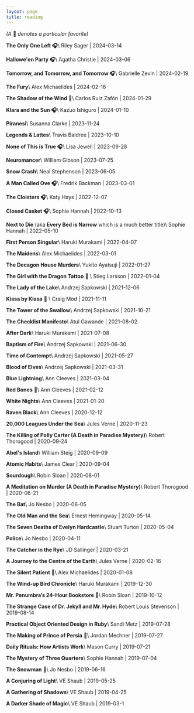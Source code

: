 ```yaml
---
layout: page
title: reading
---
```


<span class="grey-text interjection-text">
  <em>(A </em>
  🐻
  <em>denotes a particular favorite)</em>
</span>

**The Only One Left 🎧**\\
<span class="grey-text">Riley Sager \| 2024-03-14</span>

**Hallowe'en Party 🎧**\\
<span class="grey-text">Agatha Christie \| 2024-03-06</span>

**Tomorrow, and Tomorrow, and Tomorrow 🎧**\\
<span class="grey-text">Gabrielle Zevin \| 2024-02-19</span>

**The Fury**\\
<span class="grey-text">Alex Michaelides \| 2024-02-16</span>

**The Shadow of the Wind** 🐻\\
<span class="grey-text">Carlos Ruiz Zafón \| 2024-01-29</span>

**Klara and the Sun 🎧**\\
<span class="grey-text">Kazuo Ishiguro \| 2024-01-10</span>

**Piranesi**\\
<span class="grey-text">Susanna Clarke \| 2023-11-24</span>

**Legends & Lattes**\\
<span class="grey-text">Travis Baldree \| 2023-10-10</span>

**None of This is True 🎧**\\
<span class="grey-text">Lisa Jewell \| 2023-09-28</span>

**Neuromancer**\\
<span class="grey-text">William Gibson \| 2023-07-25</span>

**Snow Crash**\\
<span class="grey-text">Neal Stephenson \| 2023-06-05</span>

**A Man Called Ove 🎧**\\
<span class="grey-text">Fredrik Backman \| 2023-03-01</span>

**The Cloisters 🎧**\\
<span class="grey-text">Katy Hays \| 2022-12-07</span>

**Closed Casket 🎧**\\
<span class="grey-text">Sophie Hannah \| 2022-10-13</span>

**Next to Die** (aka **Every Bed is Narrow** which is a much better title)\\
<span class="grey-text">Sophie Hannah \| 2022-05-10</span>

**First Person Singular**\\
<span class="grey-text">Haruki Murakami \| 2022-04-07</span>

**The Maidens**\\
<span class="grey-text">Alex Michaelides \| 2022-03-01</span>

**The Decagon House Murders**\\
<span class="grey-text">Yukito Ayatsuji \| 2022-01-27</span>

**The Girl with the Dragon Tattoo** 🐻 \\
<span class="grey-text">Stieg Larsson \| 2022-01-04</span>

**The Lady of the Lake**\\
<span class="grey-text">Andrzej Sapkowski \| 2021-12-06</span>

**Kissa by Kissa** 🐻 \\
<span class="grey-text"> Craig Mod \| 2021-11-11</span>

**The Tower of the Swallow**\\
<span class="grey-text">Andrzej Sapkowski \| 2021-10-21</span>

**The Checklist Manifesto**\\
<span class="grey-text">Atul Gawande \| 2021-08-02</span>

**After Dark**\\
<span class="grey-text">Haruki Murakami \| 2021-07-08</span>

**Baptism of Fire**\\
<span class="grey-text">Andrzej Sapkowski \| 2021-06-30</span>

**Time of Contempt**\\
<span class="grey-text">Andrzej Sapkowski \| 2021-05-27</span>

**Blood of Elves**\\
<span class="grey-text">Andrzej Sapkowski \| 2021-03-31</span>

**Blue Lightning**\\
<span class="grey-text">Ann Cleeves \| 2021-03-04</span>

**Red Bones** 🐻\\
<span class="grey-text">Ann Cleeves \| 2021-02-12</span>

**White Nights**\\
<span class="grey-text">Ann Cleeves \| 2021-01-20</span>

**Raven Black**\\
<span class="grey-text">Ann Cleeves \| 2020-12-12</span>

**20,000 Leagues Under the Sea**\\
<span class="grey-text">Jules Verne \| 2020-11-23</span>

**The Killing of Polly Carter (A Death in Paradise Mystery)**\\
<span class="grey-text">Robert Thorogood \| 2020-09-24</span>

**Abel's Island**\\
<span class="grey-text">William Steig \| 2020-09-09</span>

**Atomic Habits**\\
<span class="grey-text">James Clear \| 2020-09-04</span>

**Sourdough**\\
<span class="grey-text">Robin Sloan \| 2020-08-01</span>

**A Meditation on Murder (A Death in Paradise Mystery)**\\
<span class="grey-text">Robert Thorogood \| 2020-06-21</span>

**The Bat**\\
<span class="grey-text">Jo Nesbo \| 2020-06-05</span>

**The Old Man and the Sea**\\
<span class="grey-text">Ernest Hemingway \| 2020-05-14</span>

**The Seven Deaths of Evelyn Hardcastle**\\
<span class="grey-text">Stuart Turton \| 2020-05-04</span>

**Police**\\
<span class="grey-text">Jo Nesbo \| 2020-04-11</span>

**The Catcher in the Rye**\\
<span class="grey-text">JD Sallinger \| 2020-03-21</span>

**A Journey to the Centre of the Earth**\\
<span class="grey-text">Jules Verne \| 2020-02-16</span>

**The Silent Patient** 🐻\\
<span class="grey-text">Alex Michaelides \| 2020-01-08</span>

**The Wind-up Bird Chronicle**\\
<span class="grey-text">Haruki Murakami \| 2019-12-30</span>

**Mr. Penumbra’s 24-Hour Bookstore** 🐻\\
<span class="grey-text">Robin Sloan \| 2019-10-12</span>

**The Strange Case of Dr. Jekyll and Mr. Hyde**\\
<span class="grey-text">Robert Louis Stevenson \| 2019-08-14</span>

**Practical Object Oriented Design in Ruby**\\
<span class="grey-text">Sandi Metz \| 2019-07-28</span>

**The Making of Prince of Persia** 🐻\\
<span class="grey-text">Jordan Mechner \| 2019-07-27</span>

**Daily Rituals: How Artists Work**\\
<span class="grey-text">Mason Curry \| 2019-07-21</span>

**The Mystery of Three Quarters**\\
<span class="grey-text">Sophie Hannah \| 2019-07-04</span>

**The Snowman** 🐻\\
<span class="grey-text">Jo Nesbo \| 2019-06-16</span>

**A Conjuring of Light**\\
<span class="grey-text">VE Shaub \| 2019-05-25</span>

**A Gathering of Shadows**\\
<span class="grey-text">VE Shaub \| 2019-04-25</span>

**A Darker Shade of Magic**\\
<span class="grey-text">VE Shaub \| 2019-03-1</span>
